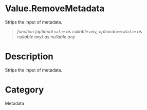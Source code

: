 ﻿# Value.RemoveMetadata
Strips the input of metadata.
> _function (optional <code>value</code> as nullable any, optional <code>metaValue</code> as nullable any) as nullable any_
# Description 
Strips the input of metadata.

# Category 
Metadata
